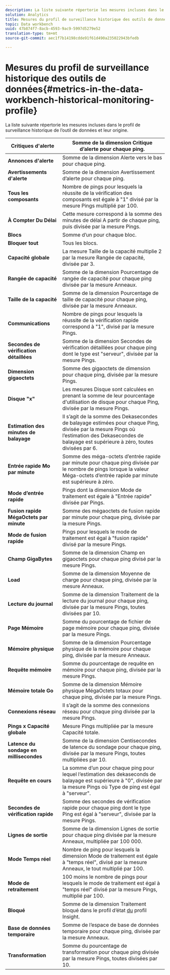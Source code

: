 ```yaml
---
description: La liste suivante répertorie les mesures incluses dans le profil de surveillance historique de l’outil de données et leur origine.
solution: Analytics
title: Mesures du profil de surveillance historique des outils de données
topic: Data workbench
uuid: 47b874f7-8acb-4593-9ac9-5997d5279e52
translation-type: tm+mt
source-git-commit: aec1f7b14198cdde91f61d490a235022943bfedb

---
```



# Mesures du profil de surveillance historique des outils de données{#metrics-in-the-data-workbench-historical-monitoring-profile}

La liste suivante répertorie les mesures incluses dans le profil de surveillance historique de l’outil de données et leur origine.

| **Critiques d&#39;alerte** | Somme de la dimension Critique d’alerte pour chaque ping. |
|---|---|
| **Annonces d&#39;alerte** | Somme de la dimension Alerte vers le bas pour chaque ping. |
| **Avertissements d&#39;alerte** | Somme de la dimension Avertissement d’alerte pour chaque ping. |
| **Tous les composants** | Nombre de pings pour lesquels la réussite de la vérification des composants est égale à &quot;1&quot; divisé par la mesure Pings multiplié par 100. |
| **À Compter Du Délai** | Cette mesure correspond à la somme des minutes de délai A partir de chaque ping, puis divisée par la mesure Pings. |
| **Blocs** | Somme d’un pour chaque bloc. |
| **Bloquer tout** | Tous les blocs. |
| **Capacité globale** | La mesure Taille de la capacité multiplie 2 par la mesure Rangée de capacité, divisée par 3. |
| **Rangée de capacité** | Somme de la dimension Pourcentage de rangée de capacité pour chaque ping divisée par la mesure Anneaux. |
| **Taille de la capacité** | Somme de la dimension Pourcentage de taille de capacité pour chaque ping, divisée par la mesure Anneaux. |
| **Communications** | Nombre de pings pour lesquels la réussite de la vérification rapide correspond à &quot;1&quot;, divisé par la mesure Pings. |
| **Secondes de vérification détaillées** | Somme de la dimension Secondes de vérification détaillées pour chaque ping dont le type est &quot;serveur&quot;, divisée par la mesure Pings. |
| **Dimension gigaoctets** | Somme des gigaoctets de dimension pour chaque ping, divisée par la mesure Pings. |
| **Disque &quot;x&quot;** | Les mesures Disque sont calculées en prenant la somme de leur pourcentage d&#39;utilisation de disque pour chaque Ping, divisée par la mesure Pings. |
| **Estimation des minutes de balayage** | Il s’agit de la somme des Dekasecondes de balayage estimées pour chaque Ping, divisée par la mesure Pings où l’estimation des Dekasecondes de balayage est supérieure à zéro, toutes divisées par 6. |
| **Entrée rapide Mo par minute** | Somme des méga-octets d’entrée rapide par minute pour chaque ping divisée par le nombre de pings lorsque la valeur Méga-octets d’entrée rapide par minute est supérieure à zéro. |
| **Mode d’entrée rapide** | Pings dont la dimension Mode de traitement est égale à &quot;Entrée rapide&quot; divisée par Pings. |
| **Fusion rapide MégaOctets par minute** | Somme des mégaoctets de fusion rapide par minute pour chaque ping, divisée par la mesure Pings. |
| **Mode de fusion rapide** | Pings pour lesquels le mode de traitement est égal à &quot;fusion rapide&quot; divisé par la mesure Pings. |
| **Champ GigaBytes** | Somme de la dimension Champ en gigaoctets pour chaque ping divisé par la mesure Pings. |
| **Load** | Somme de la dimension Moyenne de charge pour chaque ping, divisée par la mesure Anneaux. |
| **Lecture du journal** | Somme de la dimension Traitement de la lecture du journal pour chaque ping, divisée par la mesure Pings, toutes divisées par 10. |
| **Page Mémoire** | Somme du pourcentage de fichier de page mémoire pour chaque ping, divisée par la mesure Pings. |
| **Mémoire physique** | Somme de la dimension Pourcentage physique de la mémoire pour chaque ping, divisée par la mesure Anneaux. |
| **Requête mémoire** | Somme du pourcentage de requête en mémoire pour chaque ping, divisée par la mesure Pings. |
| **Mémoire totale Go** | Somme de la dimension Mémoire physique MégaOctets totaux pour chaque ping, divisée par la mesure Pings. |
| **Connexions réseau** | Il s’agit de la somme des connexions réseau pour chaque ping divisée par la mesure Pings. |
| **Pings x Capacité globale** | Mesure Pings multipliée par la mesure Capacité totale. |
| **Latence du sondage en millisecondes** | Somme de la dimension Centisecondes de latence du sondage pour chaque ping, divisée par la mesure Pings, toutes multipliées par 10. |
| **Requête en cours** | La somme d’un pour chaque ping pour lequel l’estimation des dekaseconds de balayage est supérieure à &quot;0&quot;, divisée par la mesure Pings où Type de ping est égal à &quot;serveur&quot;. |
| **Secondes de vérification rapide** | Somme des secondes de vérification rapide pour chaque ping dont le type Ping est égal à &quot;serveur&quot;, divisée par la mesure Pings. |
| **Lignes de sortie** | Somme de la dimension Lignes de sortie pour chaque ping divisée par la mesure Anneaux, multipliée par 100 000. |
| **Mode Temps réel** | Nombre de ping pour lesquels la dimension Mode de traitement est égale à &quot;temps réel&quot;, divisé par la mesure Anneaux, le tout multiplié par 100. |
| **Mode de retraitement** | 100 moins le nombre de pings pour lesquels le mode de traitement est égal à &quot;temps réel&quot; divisé par la mesure Pings, multiplié par 100. |
| **Bloqué** | Somme de la dimension Traitement bloqué dans le profil d’état [du](../../../home/monitoring-installation/monitoring-appendix/monitoring-profile-status.md#concept-d4cd7da41c8a42bab4aea25418264e64) profil Insight. |
| **Base de données temporaire** | Somme de l’espace de base de données temporaire pour chaque ping, divisée par la mesure Anneaux. |
| **Transformation** | Somme du pourcentage de transformation pour chaque ping divisée par la mesure Pings, toutes divisées par 10. |

